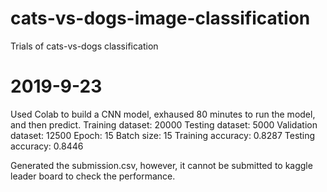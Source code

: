 # cats-vs-dogs-image-classification
Trials of cats-vs-dogs classification


# 2019-9-23
Used Colab to build a CNN model, exhaused 80 minutes to run the model, and then predict. 
Training dataset: 20000
Testing dataset: 5000
Validation dataset: 12500
Epoch: 15
Batch size: 15
Training accuracy: 0.8287
Testing accuracy: 0.8446

Generated the submission.csv, however, it cannot be submitted to kaggle leader board to check the performance. 

